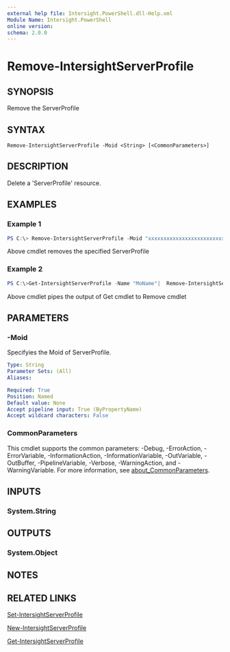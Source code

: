 ```yaml
---
external help file: Intersight.PowerShell.dll-Help.xml
Module Name: Intersight.PowerShell
online version:
schema: 2.0.0
---
```


# Remove-IntersightServerProfile

## SYNOPSIS
Remove the ServerProfile

## SYNTAX

```
Remove-IntersightServerProfile -Moid <String> [<CommonParameters>]
```

## DESCRIPTION
Delete a &apos;ServerProfile&apos; resource.

## EXAMPLES

### Example 1
```powershell
PS C:\> Remove-IntersightServerProfile -Moid "xxxxxxxxxxxxxxxxxxxxxxxxxxx"
```
Above cmdlet removes the specified ServerProfile 

### Example 2
```powershell
PS C:\>Get-IntersightServerProfile -Name "MoName"|  Remove-IntersightServerProfile
```
Above cmdlet pipes the output of Get cmdlet to Remove cmdlet

## PARAMETERS

### -Moid
Specifyies the Moid of ServerProfile.

```yaml
Type: String
Parameter Sets: (All)
Aliases:

Required: True
Position: Named
Default value: None
Accept pipeline input: True (ByPropertyName)
Accept wildcard characters: False
```

### CommonParameters
This cmdlet supports the common parameters: -Debug, -ErrorAction, -ErrorVariable, -InformationAction, -InformationVariable, -OutVariable, -OutBuffer, -PipelineVariable, -Verbose, -WarningAction, and -WarningVariable. For more information, see [about_CommonParameters](http://go.microsoft.com/fwlink/?LinkID=113216).

## INPUTS

### System.String

## OUTPUTS

### System.Object
## NOTES

## RELATED LINKS

[Set-IntersightServerProfile](./Set-IntersightServerProfile.md)

[New-IntersightServerProfile](./New-IntersightServerProfile.md)

[Get-IntersightServerProfile](./Get-IntersightServerProfile.md)

